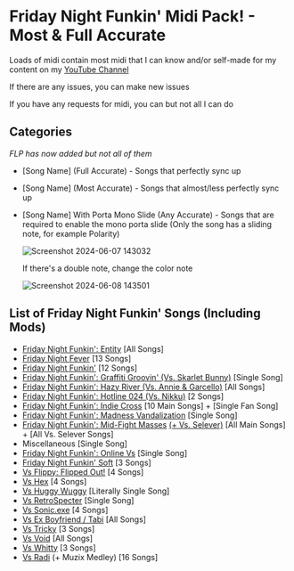 # Friday Night Funkin' Midi Pack! - Most & Full Accurate

Loads of midi contain most midi that I can know and/or self-made for my content on my [YouTube Channel](https://www.youtube.com/channel/UCqNkUuUOYPHVsIpgk3FBStg)

If there are any issues, you can make new issues

If you have any requests for midi, you can but not all I can do


## Categories
  *FLP has now added but not all of them*
- [Song Name] (Full Accurate) - Songs that perfectly sync up

- [Song Name] (Most Accurate) - Songs that almost/less perfectly sync up

- [Song Name] With Porta Mono Slide (Any Accurate) - Songs that are required to enable the mono porta slide (Only the song has a sliding note, for example Polarity)

  ![Screenshot 2024-06-07 143032](https://github.com/FujiwaraZachWatterson/MIDI-FNF-Full-And-Most-Accurate/assets/109717730/37381f45-bf38-4df0-b22f-ccc9b74c208b)

  If there's a double note, change the color note
  
  ![Screenshot 2024-06-08 143501](https://github.com/FujiwaraZachWatterson/MIDI-FNF-Full-And-Most-Accurate/assets/109717730/d81925a1-2407-43cc-975b-4e4d1e2e0183)
  
## List of Friday Night Funkin' Songs (Including Mods)

- [Friday Night Funkin': Entity](https://gamebanana.com/mods/284934) [All Songs]
- [Friday Night Fever](https://gamebanana.com/mods/310465) [13 Songs]
- [Friday Night Funkin'](https://ninja-muffin24.itch.io/funkin) [12 Songs]
- [Friday Night Funkin': Graffiti Groovin' (Vs. Skarlet Bunny)](https://gamebanana.com/mods/409366) [Single Song]
- [Friday Night Funkin': Hazy River (Vs. Annie & Garcello)](https://gamebanana.com/mods/374660) [All Songs]
- [Friday Night Funkin': Hotline 024 (Vs. Nikku)](https://gamebanana.com/mods/373298) [2 Songs]
- [Friday Night Funkin': Indie Cross](https://gamejolt.com/games/indiecross/643540) [10 Main Songs] + [Single Fan Song]
- [Friday Night Funkin': Madness Vandalization](https://gamebanana.com/mods/327032) [Single Song]
- [Friday Night Funkin': Mid-Fight Masses](https://tmm69.itch.io/fnf-mid-fight-masses) [(+ Vs. Selever)](https://gamejolt.com/games/fnf-vs-selever/650777) [All Main Songs] + [All Vs. Selever Songs]
- Miscellaneous [Single Song]
- [Friday Night Funkin': Online Vs](https://gamebanana.com/mods/286594) [Single Song]
- [Friday Night Funkin' Soft](https://gamebanana.com/mods/312803) [3 Songs]
- [Vs Flippy: Flipped Out!](https://gamebanana.com/mods/408214) [4 Songs]
- [Vs Hex](https://gamebanana.com/mods/44225) [4 Songs]
- [Vs Huggy Wuggy](https://gamejolt.com/games/huggywuggyfnf/657741) [Literally Single Song]
- [Vs RetroSpecter](https://gamebanana.com/mods/317366) [Single Song]
- [Vs Sonic.exe](https://gamebanana.com/mods/316022) [4 Songs]
- [Vs Ex Boyfriend / Tabi](https://gamebanana.com/mods/286388) [All Songs]
- [Vs Tricky](https://gamebanana.com/mods/44334) [3 Songs]
- [Vs Void](https://gamebanana.com/mods/307819) [All Songs]
- [Vs Whitty](https://gamebanana.com/mods/354884) [3 Songs]
- [Vs Radi](https://gamebanana.com/mods/403483) (+ Muzix Medley) [16 Songs]
